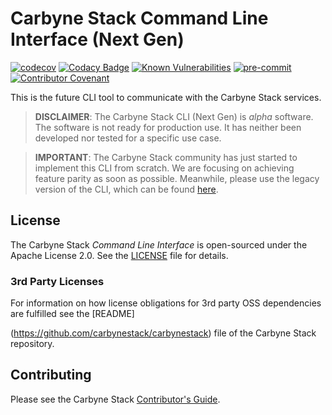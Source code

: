 # Carbyne Stack Command Line Interface (Next Gen)

[![codecov](https://codecov.io/gh/carbynestack/cli-ng/branch/master/graph/badge.svg?token=ja4W6WLOHO)](https://codecov.io/gh/carbynestack/cli-ng)
[![Codacy Badge](https://app.codacy.com/project/badge/Grade/e71232e6f3a24f5a9c160c336b27b16d)](https://www.codacy.com/gh/carbynestack/cli-ng/dashboard?utm_source=github.com&utm_medium=referral&utm_content=carbynestack/cli-ng&utm_campaign=Badge_Grade)
[![Known Vulnerabilities](https://snyk.io/test/github/carbynestack/cli-ng/badge.svg)](https://snyk.io/test/github/carbynestack/cli-ng)
[![pre-commit](https://img.shields.io/badge/pre--commit-enabled-brightgreen?logo=pre-commit&logoColor=white)](https://github.com/pre-commit/pre-commit)
[![Contributor Covenant](https://img.shields.io/badge/Contributor%20Covenant-2.1-4baaaa.svg)](CODE_OF_CONDUCT.md)

This is the future CLI tool to communicate with the Carbyne Stack services.

> **DISCLAIMER**: The Carbyne Stack CLI (Next Gen) is *alpha* software. The
> software is not ready for production use. It has neither been developed nor
> tested for a specific use case.

> **IMPORTANT**: The Carbyne Stack community has just started to implement this
> CLI from scratch. We are focusing on achieving feature parity as soon as
> possible. Meanwhile, please use the legacy version of the CLI, which can be
> found [here](https://github.com/carbynestack/cli).

## License

The Carbyne Stack *Command Line Interface* is open-sourced under the Apache
License 2.0. See the [LICENSE](LICENSE) file for details.

### 3rd Party Licenses

For information on how license obligations for 3rd party OSS dependencies are
fulfilled see the [README]




(https://github.com/carbynestack/carbynestack) file of
the Carbyne Stack repository.

## Contributing

Please see the Carbyne Stack
[Contributor's Guide](https://github.com/carbynestack/carbynestack/blob/master/CONTRIBUTING.md).

